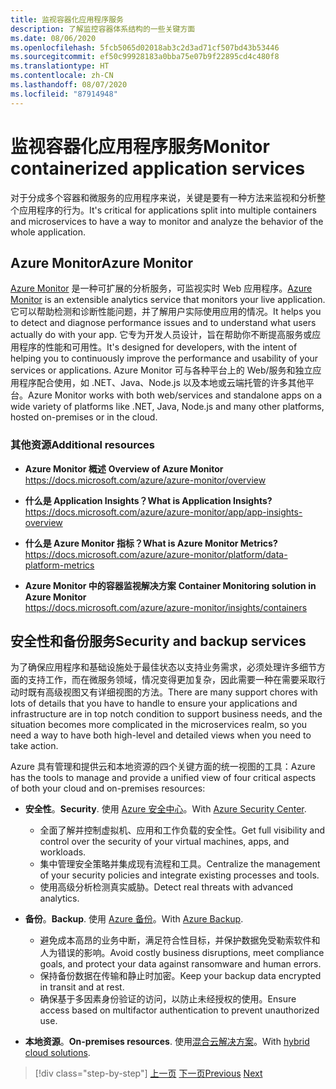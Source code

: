 ```yaml
---
title: 监视容器化应用程序服务
description: 了解监控容器体系结构的一些关键方面
ms.date: 08/06/2020
ms.openlocfilehash: 5fcb5065d02018ab3c2d3ad71cf507bd43b53446
ms.sourcegitcommit: ef50c99928183a0bba75e07b9f22895cd4c480f8
ms.translationtype: HT
ms.contentlocale: zh-CN
ms.lasthandoff: 08/07/2020
ms.locfileid: "87914948"
---
```

# <a name="monitor-containerized-application-services"></a><span data-ttu-id="c74ea-103">监视容器化应用程序服务</span><span class="sxs-lookup"><span data-stu-id="c74ea-103">Monitor containerized application services</span></span>

<span data-ttu-id="c74ea-104">对于分成多个容器和微服务的应用程序来说，关键是要有一种方法来监视和分析整个应用程序的行为。</span><span class="sxs-lookup"><span data-stu-id="c74ea-104">It's critical for applications split into multiple containers and microservices to have a way to monitor and analyze the behavior of the whole application.</span></span>

## <a name="azure-monitor"></a><span data-ttu-id="c74ea-105">Azure Monitor</span><span class="sxs-lookup"><span data-stu-id="c74ea-105">Azure Monitor</span></span>

<span data-ttu-id="c74ea-106">[Azure Monitor](https://azure.microsoft.com/services/monitor/) 是一种可扩展的分析服务，可监视实时 Web 应用程序。</span><span class="sxs-lookup"><span data-stu-id="c74ea-106">[Azure Monitor](https://azure.microsoft.com/services/monitor/) is an extensible analytics service that monitors your live application.</span></span> <span data-ttu-id="c74ea-107">它可以帮助检测和诊断性能问题，并了解用户实际使用应用的情况。</span><span class="sxs-lookup"><span data-stu-id="c74ea-107">It helps you to detect and diagnose performance issues and to understand what users actually do with your app.</span></span> <span data-ttu-id="c74ea-108">它专为开发人员设计，旨在帮助你不断提高服务或应用程序的性能和可用性。</span><span class="sxs-lookup"><span data-stu-id="c74ea-108">It's designed for developers, with the intent of helping you to continuously improve the performance and usability of your services or applications.</span></span> <span data-ttu-id="c74ea-109">Azure Monitor 可与各种平台上的 Web/服务和独立应用程序配合使用，如 .NET、Java、Node.js 以及本地或云端托管的许多其他平台。</span><span class="sxs-lookup"><span data-stu-id="c74ea-109">Azure Monitor works with both web/services and standalone apps on a wide variety of platforms like .NET, Java, Node.js and many other platforms, hosted on-premises or in the cloud.</span></span>

### <a name="additional-resources"></a><span data-ttu-id="c74ea-110">其他资源</span><span class="sxs-lookup"><span data-stu-id="c74ea-110">Additional resources</span></span>

- <span data-ttu-id="c74ea-111">**Azure Monitor 概述** </span><span class="sxs-lookup"><span data-stu-id="c74ea-111">**Overview of Azure Monitor** </span></span>\
  <https://docs.microsoft.com/azure/azure-monitor/overview>

- <span data-ttu-id="c74ea-112">**什么是 Application Insights？**</span><span class="sxs-lookup"><span data-stu-id="c74ea-112">**What is Application Insights?**</span></span> \
  <https://docs.microsoft.com/azure/azure-monitor/app/app-insights-overview>

- <span data-ttu-id="c74ea-113">**什么是 Azure Monitor 指标？**</span><span class="sxs-lookup"><span data-stu-id="c74ea-113">**What is Azure Monitor Metrics?**</span></span> \
  <https://docs.microsoft.com/azure/azure-monitor/platform/data-platform-metrics>

- <span data-ttu-id="c74ea-114">**Azure Monitor 中的容器监视解决方案** </span><span class="sxs-lookup"><span data-stu-id="c74ea-114">**Container Monitoring solution in Azure Monitor** </span></span>\
  <https://docs.microsoft.com/azure/azure-monitor/insights/containers>

## <a name="security-and-backup-services"></a><span data-ttu-id="c74ea-115">安全性和备份服务</span><span class="sxs-lookup"><span data-stu-id="c74ea-115">Security and backup services</span></span>

<span data-ttu-id="c74ea-116">为了确保应用程序和基础设施处于最佳状态以支持业务需求，必须处理许多细节方面的支持工作，而在微服务领域，情况变得更加复杂，因此需要一种在需要采取行动时既有高级视图又有详细视图的方法。</span><span class="sxs-lookup"><span data-stu-id="c74ea-116">There are many support chores with lots of details that you have to handle to ensure your applications and infrastructure are in top notch condition to support business needs, and the situation becomes more complicated in the microservices realm, so you need a way to have both high-level and detailed views when you need to take action.</span></span>

<span data-ttu-id="c74ea-117">Azure 具有管理和提供云和本地资源的四个关键方面的统一视图的工具：</span><span class="sxs-lookup"><span data-stu-id="c74ea-117">Azure has the tools to manage and provide a unified view of four critical aspects of both your cloud and on-premises resources:</span></span>

- <span data-ttu-id="c74ea-118">**安全性**。</span><span class="sxs-lookup"><span data-stu-id="c74ea-118">**Security**.</span></span> <span data-ttu-id="c74ea-119">使用 [Azure 安全中心](https://azure.microsoft.com/services/security-center/)。</span><span class="sxs-lookup"><span data-stu-id="c74ea-119">With [Azure Security Center](https://azure.microsoft.com/services/security-center/).</span></span>
  - <span data-ttu-id="c74ea-120">全面了解并控制虚拟机、应用和工作负载的安全性。</span><span class="sxs-lookup"><span data-stu-id="c74ea-120">Get full visibility and control over the security of your virtual machines, apps, and workloads.</span></span>
  - <span data-ttu-id="c74ea-121">集中管理安全策略并集成现有流程和工具。</span><span class="sxs-lookup"><span data-stu-id="c74ea-121">Centralize the management of your security policies and integrate existing processes and tools.</span></span>
  - <span data-ttu-id="c74ea-122">使用高级分析检测真实威胁。</span><span class="sxs-lookup"><span data-stu-id="c74ea-122">Detect real threats with advanced analytics.</span></span>

- <span data-ttu-id="c74ea-123">**备份**。</span><span class="sxs-lookup"><span data-stu-id="c74ea-123">**Backup**.</span></span> <span data-ttu-id="c74ea-124">使用 [Azure 备份](https://azure.microsoft.com/services/backup/)。</span><span class="sxs-lookup"><span data-stu-id="c74ea-124">With [Azure Backup](https://azure.microsoft.com/services/backup/).</span></span>
  - <span data-ttu-id="c74ea-125">避免成本高昂的业务中断，满足符合性目标，并保护数据免受勒索软件和人为错误的影响。</span><span class="sxs-lookup"><span data-stu-id="c74ea-125">Avoid costly business disruptions, meet compliance goals, and protect your data against ransomware and human errors.</span></span>
  - <span data-ttu-id="c74ea-126">保持备份数据在传输和静止时加密。</span><span class="sxs-lookup"><span data-stu-id="c74ea-126">Keep your backup data encrypted in transit and at rest.</span></span>
  - <span data-ttu-id="c74ea-127">确保基于多因素身份验证的访问，以防止未经授权的使用。</span><span class="sxs-lookup"><span data-stu-id="c74ea-127">Ensure access based on multifactor authentication to prevent unauthorized use.</span></span>

- <span data-ttu-id="c74ea-128">**本地资源**。</span><span class="sxs-lookup"><span data-stu-id="c74ea-128">**On-premises resources**.</span></span> <span data-ttu-id="c74ea-129">使用[混合云解决方案](https://azure.microsoft.com/solutions/hybrid-cloud-app/)。</span><span class="sxs-lookup"><span data-stu-id="c74ea-129">With [hybrid cloud solutions](https://azure.microsoft.com/solutions/hybrid-cloud-app/).</span></span>

>[!div class="step-by-step"]
><span data-ttu-id="c74ea-130">[上一页](manage-production-docker-environments.md)
>[下一页](../key-takeaways/index.md)</span><span class="sxs-lookup"><span data-stu-id="c74ea-130">[Previous](manage-production-docker-environments.md)
[Next](../key-takeaways/index.md)</span></span>
